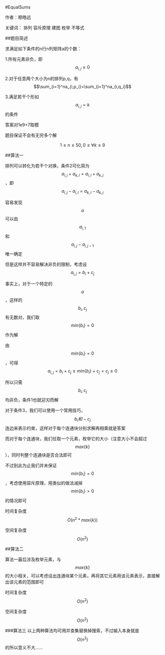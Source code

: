 #EqualSums

作者：穆皓远

关键词： 排列 容斥原理 建图 枚举 不等式

##题目简述

求满足如下条件的n行n列矩阵a的个数：

1.所有元素非负，即$$a_{i,j}\ge0$$

2.对于任意两个大小为n的排列p,q，有$$\sum_{i=1}^na_{i,p_i}=\sum_{i=1}^na_{i,q_i}$$

3.满足若干个形如$$a_{i,j}=k$$的条件

答案对1e9+7取模

题目保证不会有无穷多个解

$$1\le n\le 50,0\le\forall k\le 9$$

##算法一

排列可以转化为若干个对换，条件2可化简为$$a_{i,j}+a_{k,l}=a_{i,l}+a_{k,j}$$，即$$a_{i,j}-a_{i,l}=a_{k,l}-a_{k,j}$$

容易发现$$a$$可以由$$a_{i,1}$$和$$a_{i,j}-a_{i,j-1}$$唯一确定

但是这样并不容易解决非负的限制，考虑设$$a_{i,j}=b_i+c_j$$

事实上，对于一个特定的$$a$$，这样的$$b_i,c_j$$有无数对，我们取$$min\{b_i\}=0$$作为解

由$$min\{b_i\}=0$$，可得$$a_{i,j}=b_i+c_j\ge min\{b_i\}+c_j=c_j\ge 0$$

所以只需$$b_i,c_j$$均非负，条件1也就迎刃而解

对于条件3，我们可以使用一个常用技巧，$$b_i和-c_j$$连边来表示约束，这样对于每个连通块分别求解再相乘就是答案

而对于每个连通块，我们任取一个元素，枚举它的大小（注意大小不会超过$$max\{k\}$$），同时判整个连通块是否合法即可

不过到此为止我们并未保证$$min\{b_i\}=0$$，考虑使用容斥原理，用类似的做法减掉$$min\{b_i\}>0$$的情况即可

时间复杂度$$O(n^2*max\{k\})$$

空间复杂度$$O(n^2)$$

##算法二

算法一最后涉及枚举元素，与$$max\{k\}$$的大小相关，可以考虑设出连通块某个元素，再将其它元素用该元素表示，直接解出该元素的范围即可

时间复杂度$$O(n^2)$$

空间复杂度$$O(n^2)$$

###算法三
以上两种算法均可用并查集替换掉搜索，不过输入本身就是$$O(n^2)$$的所以意义不大……
